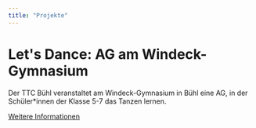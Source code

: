 ```yaml
---
title: "Projekte"
---
```


# Let's Dance: AG am Windeck-Gymnasium
Der TTC Bühl veranstaltet am Windeck-Gymnasium in Bühl eine AG, in der Schüler*innen der Klasse 5-7 das Tanzen lernen.

[Weitere Informationen](https://www.windeck-gymnasium.de/2018/09/04/lets-dance-teens/)
